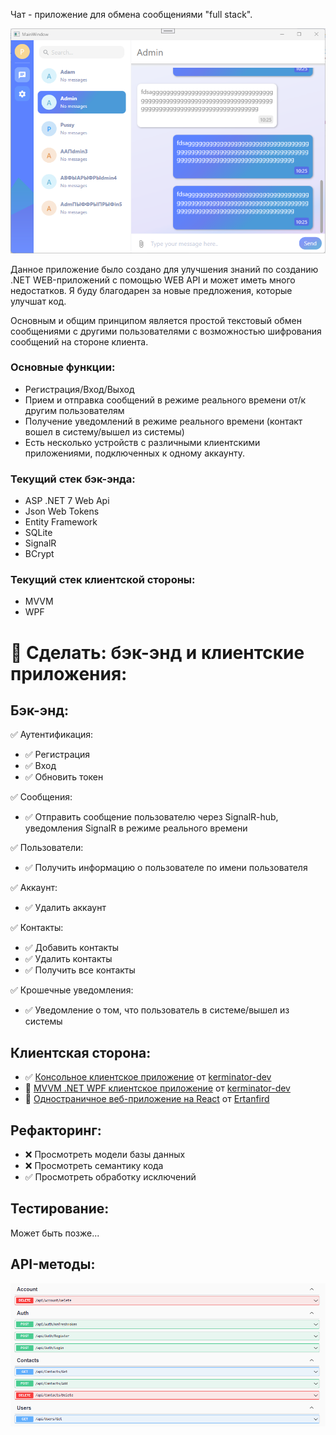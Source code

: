 Чат - приложение для обмена сообщениями "full stack".

![alt text](https://github.com/kerminator-dev/Simple-Chat/blob/master/img/wpf-client.png?raw=true)

Данное приложение было создано для улучшения знаний по созданию .NET WEB-приложений с помощью WEB API и может иметь много недостатков. Я буду благодарен за новые предложения, которые улучшат код.

Основным и общим принципом является простой текстовый обмен сообщениями с другими пользователями с возможностью шифрования сообщений на стороне клиента.

### Основные функции:
- Регистрация/Вход/Выход
- Прием и отправка сообщений в режиме реального времени от/к другим пользователям
- Получение уведомлений в режиме реального времени (контакт вошел в систему/вышел из системы)
- Есть несколько устройств с различными клиентскими приложениями, подключенных к одному аккаунту.

### Текущий стек бэк-энда:
- ASP .NET 7 Web Api
- Json Web Tokens
- Entity Framework
- SQLite
- SignalR
- BCrypt

### Текущий стек клиентской стороны:
- MVVM
- WPF

# 🚩 Сделать: бэк-энд и клиентские приложения:
## Бэк-энд:
✅ Аутентификация:
- ✅ Регистрация
- ✅ Вход
- ✅ Обновить токен

✅ Сообщения:
- ✅ Отправить сообщение пользователю через SignalR-hub, уведомления SignalR в режиме реального времени 

✅ Пользователи:
- ✅ Получить информацию о пользователе по имени пользователя

✅ Аккаунт:
- ✅ Удалить аккаунт

✅ Контакты:
- ✅ Добавить контакты
- ✅ Удалить контакты
- ✅ Получить все контакты

✅ Крошечные уведомления:
- ✅ Уведомление о том, что пользователь в системе/вышел из системы


## Клиентская сторона:
- ✅ <a href="https://github.com/kerminator-dev/Simple-Chat/tree/master/src/Chat/Chat.ConsoleClientListener">Консольное клиентское приложение<a/> от <a href="https://github.com/kerminator-dev">kerminator-dev</a>
- 🚧 <a href="https://github.com/kerminator-dev/Simple-Chat/tree/master/src/Chat/Chat.Client.WPF">MVVM .NET WPF клиентское приложение<a/> от <a href="https://github.com/kerminator-dev">kerminator-dev</a>
- 🚧 <a href="https://github.com/ertanfird/simplify">Одностраничное веб-приложение на React</a> от <a href="https://github.com/ertanfird">Ertanfird</a>

## Рефакторинг:
- ❌ Просмотреть модели базы данных
- ❌ Просмотреть семантику кода
- ✅ Просмотреть обработку исключений

## Тестирование:
Может быть позже...

## API-методы:
![alt text](https://github.com/kerminator-dev/Simple-Chat/blob/master/img/webAPI-methods.png?raw=true)

